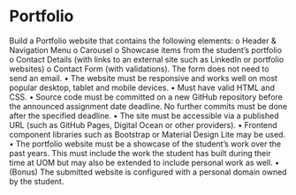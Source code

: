 # Portfolio

Build a Portfolio website that contains the following elements:
o Header & Navigation Menu
o Carousel
o Showcase items from the student’s portfolio
o Contact Details (with links to an external site such as LinkedIn or portfolio websites)
o Contact Form (with validations). The form does not need to send an email.
• The website must be responsive and works well on most popular desktop, tablet and mobile
devices.
• Must have valid HTML and CSS.
• Source code must be committed on a new GitHub repository before the announced
assignment date deadline. No further commits must be done after the specified deadline.
• The site must be accessible via a published URL (such as GitHub Pages, Digital Ocean or
other providers).
• Frontend component libraries such as Bootstrap or Material Design Lite may be used.
• The portfolio website must be a showcase of the student’s work over the past years. This
must include the work the student has built during their time at UOM but may also be
extended to include personal work as well.
• (Bonus) The submitted website is configured with a personal domain owned by the student. 
